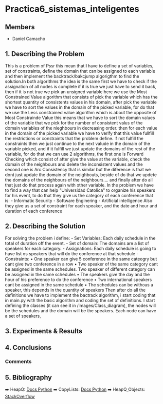 # Practica6_sistemas_inteligentes
## Members

- Daniel Camacho

## 1. Describing the Problem
This is a problem of Pssr this mean that I have  to define  a set of variables, set of constraints, define the domain that can be assigned to each variable and then implement the backtrack/bakcjump algorigthm to find the solution.In both algorithms the idea is the same first we have to check if the assignation of all nodes is complete if it is true we just have to send it back, then if it is not true we pick an unsigned variable here we use the Most Constrained Value algorithm that consists of pick the variable which has the shortest quantity of consistents values in his domain, after pick the variable we have to sort the values in the domain of the picked variable, for do that we use the Less constrained value algorithm which is about the opposite of Most Constrainde Value this means that we have to sort the domain values of the variable that we pick for the number of consistent valus of the domain variables of the nieghbours in decreasing order. then for each value in the domain of the picked variable we have to verify that this value fullfill the restrictions or constraints that the problem define. if not fulfill the constraints then we just continue to the next valude in the domain of the variable picked, and if it fulfill we just update the domains of the rest of the variable, for do that we can use 2 algorithms, the first one is Forward Checking which consist of after give the value at the variable, check the domain of the neighbours and delete the inconsistent values and the second one is Arc Consistency that is similar but the diference is that we dont just update the domain of the neighbouts, beside of do that we updete the domains of the neighbours of the neighbours.... and finally after do all that just do that process again with other variable.
In the problem we have to find a way that can help "Universidad Catolica" to organize his speakers for his event, to do that they give us the category of each conference that is:
    - Informatic Security
    - Software Enginering
    - Artificial intelligence
Also they give us a set of constraint for each speaker, and the date and hour and duration of each conference

## 2. Describing the Solution
For solving the problem i define:
    - Set Variables: Each daily schedule in the total of duration off the event.
    - Set of domain: The domains are a list of speakers for each category.
    - Assignations: Each daily schedule is going to have list os speakers that will do the conference at that schedule
    - Constraints:
        • One speaker can give 5 conference in the same cateogry but cant give two conference in a row 
        • Two speaker of the same category cant be assigned in the same schedules. Two speaker of different category can be assigned in the same schedules
        • The speakers give the day and the hour of his preference to do the conference
        • Two international speakers cant be assigned in the same schedule
        • The schedules can be withous a speaker, this depends in the quantity of speakers
Then after do all the definitions we have to implement the bactrack algorithm, i start coding that in main.py with the basic algorithm and coding the set of definitions.
I start defining the classes (it can see it in /images/Class_diagram), the nodes will be the schedules and the domain will be the speakers. Each node can have a set of speakers, 
## 3. Experiments & Results

## 4. Conclusions

### Comments


## 5. Bibliography


➡️  HeapQ: [Docs Python][heapq]
➡️  CopyLists: [Docs Python][copy]
➡️  HeapQ_Objects: [StackOverflow][lessthan]


[heapq]: https://docs.python.org/3/library/heapq.html
[copy]: https://docs.python.org/3/library/copy.html?highlight=copy#module-copy
[lessthan]: https://stackoverflow.com/questions/49277168/issue-using-heapq-in-python-for-a-priority-list